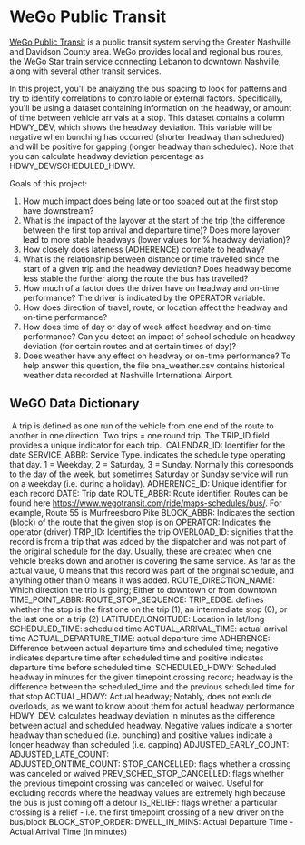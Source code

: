 # WeGo Public Transit
[WeGo Public Transit](https://www.wegotransit.com/) is a public transit system serving the Greater Nashville and Davidson County area. WeGo provides local and regional bus routes, the WeGo Star train service connecting Lebanon to downtown Nashville, along with several other transit services.

In this project, you'll be analyzing the bus spacing to look for patterns and try to identify correlations to controllable or external factors. Specifically, you'll be using a dataset containing information on the headway, or amount of time between vehicle arrivals at a stop. This dataset contains a column HDWY_DEV, which shows the headway deviation. This variable will be negative when bunching has occurred (shorter headway than scheduled) and will be positive for gapping (longer headway than scheduled). Note that you can calculate headway deviation percentage as HDWY_DEV/SCHEDULED_HDWY.

Goals of this project:
1. How much impact does being late or too spaced out at the first stop have downstream?
2. What is the impact of the layover at the start of the trip (the difference between the first top arrival and departure time)? Does more layover lead to more stable headways (lower values for % headway deviation)?
3. How closely does lateness (ADHERENCE) correlate to headway?
4. What is the relationship between distance or time travelled since the start of a given trip and the headway deviation? Does headway become less stable the further along the route the bus has travelled?
5. How much of a factor does the driver have on headway and on-time performance? The driver is indicated by the OPERATOR variable.
6. How does direction of travel, route, or location affect the headway and on-time performance?
7. How does time of day or day of week affect headway and on-time performance? Can you detect an impact of school schedule on headway deviation (for certain routes and at certain times of day)?
8. Does weather have any effect on headway or on-time performance? To help answer this question, the file bna_weather.csv contains historical weather data recorded at Nashville International Airport. 

## WeGO Data Dictionary
​
A trip is defined as one run of the vehicle from one end of the route to another in one direction. Two trips = one round trip. The TRIP_ID field provides a unique indicator for each trip.
​
CALENDAR_ID: Identifier for the date
SERVICE_ABBR: Service Type. indicates the schedule type operating that day. 1 = Weekday, 2 = Saturday, 3 = Sunday. Normally this corresponds to the day of the week, but sometimes Saturday or Sunday service will run on a weekday (i.e. during a holiday).
ADHERENCE_ID: Unique identifier for each record
DATE: Trip date
ROUTE_ABBR: Route identifier. Routes can be found here https://www.wegotransit.com/ride/maps-schedules/bus/. For example, Route 55 is Murfreesboro Pike
BLOCK_ABBR: Indicates the section (block) of the route that the given stop is on
OPERATOR: Indicates the operator (driver)
TRIP_ID: Identifies the trip
OVERLOAD_ID: signifies that the record is from a trip that was added by the dispatcher and was not part of the original schedule for the day. Usually, these are created when one vehicle breaks down and another is covering the same service. As far as the actual value, 0 means that this record was part of the original schedule, and anything other than 0 means it was added.
ROUTE_DIRECTION_NAME: Which direction the trip is going; Either to downtown or from downtown
TIME_POINT_ABBR: 
ROUTE_STOP_SEQUENCE: 
TRIP_EDGE: defines whether the stop is the first one on the trip (1), an intermediate stop (0), or the last one on a trip (2)
LATITUDE/LONGITUDE: Location in lat/long
SCHEDULED_TIME: scheduled time
ACTUAL_ARRIVAL_TIME: actual arrival time
ACTUAL_DEPARTURE_TIME: actual departure time
ADHERENCE: Difference between actual departure time and scheduled time; negative indicates departure time after scheduled time and positive indicates departure time before scheduled time.
SCHEDULED_HDWY: Scheduled headway in minutes for the given timepoint crossing record; headway is the difference between the scheduled_time and the previous scheduled time for that stop
ACTUAL_HDWY: Actual headway; Notably, does not exclude overloads, as we want to know about them for actual headway performance
HDWY_DEV: calculates headway deviation in minutes as the difference between actual and scheduled headway. Negative values indicate a shorter headway than scheduled (i.e. bunching) and positive values indicate a longer headway than scheduled (i.e. gapping)	
ADJUSTED_EARLY_COUNT: 	
ADJUSTED_LATE_COUNT: 	
ADJUSTED_ONTIME_COUNT: 
STOP_CANCELLED:	flags whether a crossing was canceled or waived
PREV_SCHED_STOP_CANCELLED: flags whether the previous timepoint crossing was cancelled or waived. Useful for excluding records where the headway values are extremely high because the bus is just coming off a detour
IS_RELIEF: flags whether a particular crossing is a relief - i.e. the first timepoint crossing of a new driver on the bus/block	
BLOCK_STOP_ORDER: 
DWELL_IN_MINS: Actual Departure Time - Actual Arrival Time (in minutes)